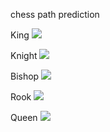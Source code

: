 chess path prediction

King
![](./King.gif?raw=true)

Knight
![](./Knight.gif?raw=true)

Bishop
![](./Bishop.gif?raw=true)

Rook
![](./Rook.gif?raw=true)

Queen
![](./Queen.gif?raw=true)